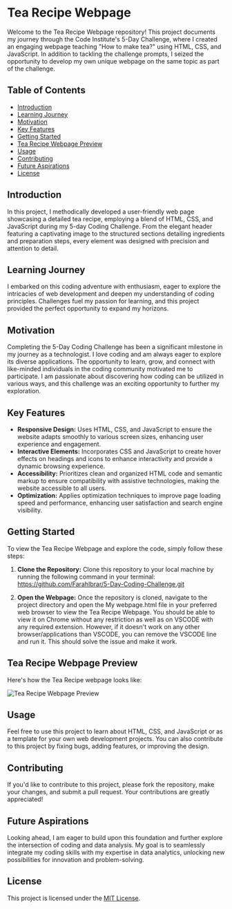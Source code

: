 # Tea Recipe Webpage

Welcome to the Tea Recipe Webpage repository! This project documents my journey through the Code Institute's 5-Day Challenge, where I created an engaging webpage teaching "How to make tea?" using HTML, CSS, and JavaScript. In addition to tackling the challenge prompts, I seized the opportunity to develop my own unique webpage on the same topic as part of the challenge.

## Table of Contents

- [Introduction](#introduction)
- [Learning Journey](#learning-journey)
- [Motivation](#motivation)
- [Key Features](#key-features)
- [Getting Started](#getting-started)
- [Tea Recipe Webpage Preview](#tea-recipe-webpage-preview)
- [Usage](#usage)
- [Contributing](#contributing)
- [Future Aspirations](#future-aspirations)
- [License](#license)

## Introduction

In this project, I methodically developed a user-friendly web page showcasing a detailed tea recipe, employing a blend of HTML, CSS, and JavaScript during my 5-day Coding Challenge. From the elegant header featuring a captivating image to the structured sections detailing ingredients and preparation steps, every element was designed with precision and attention to detail.

## Learning Journey

I embarked on this coding adventure with enthusiasm, eager to explore the intricacies of web development and deepen my understanding of coding principles. Challenges fuel my passion for learning, and this project provided the perfect opportunity to expand my horizons.

## Motivation

Completing the 5-Day Coding Challenge has been a significant milestone in my journey as a technologist. I love coding and am always eager to explore its diverse applications. The opportunity to learn, grow, and connect with like-minded individuals in the coding community motivated me to participate. I am passionate about discovering how coding can be utilized in various ways, and this challenge was an exciting opportunity to further my exploration.

## Key Features

- **Responsive Design:** Uses HTML, CSS, and JavaScript to ensure the website adapts smoothly to various screen sizes, enhancing user experience and engagement.
- **Interactive Elements:** Incorporates CSS and JavaScript to create hover effects on headings and icons to enhance interactivity and provide a dynamic browsing experience.
- **Accessibility:** Prioritizes clean and organized HTML code and semantic markup to ensure compatibility with assistive technologies, making the website accessible to all users.
- **Optimization:** Applies optimization techniques to improve page loading speed and performance, enhancing user satisfaction and search engine visibility.

## Getting Started

To view the Tea Recipe Webpage and explore the code, simply follow these steps:

1. **Clone the Repository:** Clone this repository to your local machine by running the following command in your terminal: https://github.com/FarahIbrar/5-Day-Coding-Challenge.git

4. **Open the Webpage:** Once the repository is cloned, navigate to the project directory and open the My webpage.html file in your preferred web browser to view the Tea Recipe Webpage.
You should be able to view it on Chrome without any restriction as well as on VSCODE with any required extension. However, if it doesn't work on any other browser/applications than VSCODE, you can remove the VSCODE line and run it. This should solve the issue and make it work. 

## Tea Recipe Webpage Preview
Here's how the Tea Recipe webpage looks like:

![Tea Recipe Webpage Preview](https://github.com/FarahIbrar/5-Day-Coding-Challenge/assets/168878908/e7a13728-e93b-4b93-92d0-0aef75ae5e33)

## Usage

Feel free to use this project to learn about HTML, CSS, and JavaScript or as a template for your own web development projects. You can also contribute to this project by fixing bugs, adding features, or improving the design.

## Contributing

If you'd like to contribute to this project, please fork the repository, make your changes, and submit a pull request. Your contributions are greatly appreciated!

## Future Aspirations

Looking ahead, I am eager to build upon this foundation and further explore the intersection of coding and data analysis. My goal is to seamlessly integrate my coding skills with my expertise in data analytics, unlocking new possibilities for innovation and problem-solving.

## License

This project is licensed under the [MIT License](LICENSE).
